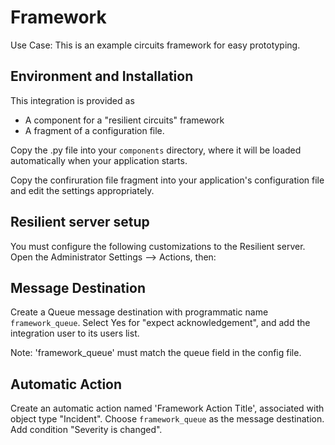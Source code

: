 Framework
=========


Use Case: This is an example circuits framework for easy prototyping.


## Environment and Installation

This integration is provided as
* A component for a "resilient circuits" framework
* A fragment of a configuration file.

Copy the .py file into your `components` directory, where it will be
loaded automatically when your application starts.

Copy the confiruration file fragment into your application's configuration
file and edit the settings appropriately.


## Resilient server setup

You must configure the following customizations to the Resilient server.
Open the Administrator Settings --> Actions, then:


## Message Destination

Create a Queue message destination with programmatic name `framework_queue`.
Select Yes for "expect acknowledgement", and add the integration user
to its users list.

Note: 'framework_queue' must match the queue field in the config file.

## Automatic Action

Create an automatic action named 'Framework Action Title', associated with  
object type "Incident".  Choose `framework_queue` as the message destination.  
Add condition "Severity is changed".

